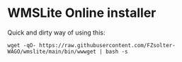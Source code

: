 ﻿# WMSLite Online installer

Quick and dirty way of using this:
```
wget -qO- https://raw.githubusercontent.com/FZsolter-WAGO/wmslite/main/bin/wwwget | bash -s
```
